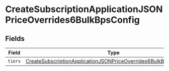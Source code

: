 # CreateSubscriptionApplicationJSONPriceOverrides6BulkBpsConfig


## Fields

| Field                                                                                                                                                                 | Type                                                                                                                                                                  | Required                                                                                                                                                              | Description                                                                                                                                                           |
| --------------------------------------------------------------------------------------------------------------------------------------------------------------------- | --------------------------------------------------------------------------------------------------------------------------------------------------------------------- | --------------------------------------------------------------------------------------------------------------------------------------------------------------------- | --------------------------------------------------------------------------------------------------------------------------------------------------------------------- |
| `tiers`                                                                                                                                                               | [CreateSubscriptionApplicationJSONPriceOverrides6BulkBpsConfigTiers](../../models/operations/createsubscriptionapplicationjsonpriceoverrides6bulkbpsconfigtiers.md)[] | :heavy_minus_sign:                                                                                                                                                    | N/A                                                                                                                                                                   |